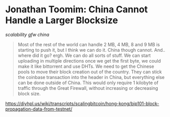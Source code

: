 # Jonathan Toomim: China Cannot Handle a Larger Blocksize

*scalability* *gfw* *china*

> Most of the rest of the world can handle 2 MB, 4 MB, 8 and 9 MB is starting to push it, but I think we can do it. China though cannot. And.. where did it go? ergh. We can do all sorts of stuff. We can start uploading in multiple directions once we get the first byte, we could make it like bittorrent and use DHTs. We need to get the Chinese pools to move their block creation out of the country. They can stick the coinbase transaction into the header in China, but everything else can be done outside of China. This would only require 1 kilobyte of traffic through the Great Firewall, without increasing or decreasing block size.

https://diyhpl.us/wiki/transcripts/scalingbitcoin/hong-kong/bip101-block-propagation-data-from-testnet/
